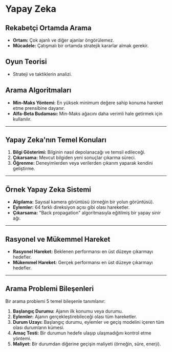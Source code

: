 # Yapay Zeka

## Rekabetçi Ortamda Arama

* **Ortam:** Çok ajanlı ve diğer ajanlar öngörülemez.
* **Mücadele:** Çatışmalı bir ortamda stratejik kararlar almak gerekir.

## Oyun Teorisi
* Strateji ve taktiklerin analizi.

## Arama Algoritmaları
* **Min-Maks Yöntemi:** En yüksek minimum değere sahip konuma hareket etme prensibine dayanır.
* **Alfa-Beta Budaması:** Min-Maks ağacını daha verimli hale getirmek için kullanılır.

---

## Yapay Zeka'nın Temel Konuları

1.  **Bilgi Gösterimi:** Bilginin nasıl depolanacağı ve temsil edileceği.
2.  **Çıkarsama:** Mevcut bilgiden yeni sonuçlar çıkarma süreci.
3.  **Öğrenme:** Deneyimlerden veya verilerden çıkarım yaparak kendini geliştirme.

---

## Örnek Yapay Zeka Sistemi

* **Algılama:** Sayısal kamera görüntüsü (örneğin bir yolun görüntüsü).
* **Eylemler:** 64 farklı direksiyon açısı gibi olası hareketler.
* **Çıkarsama:** "Back propagation" algoritmasıyla eğitilmiş bir yapay sinir ağı.

---

## Rasyonel ve Mükemmel Hareket

* **Rasyonel Hareket:** Beklenen performansı en üst düzeye çıkarmayı hedefler.
* **Mükemmel Hareket:** Gerçek performansı en üst düzeye çıkarmayı hedefler.

---

## Arama Problemi Bileşenleri

Bir arama problemi 5 temel bileşenle tanımlanır:

1.  **Başlangıç Durumu:** Ajanın ilk konumu veya durumu.
2.  **Eylemler:** Ajanın gerçekleştirebileceği olası tüm hareketler.
3.  **Durum Uzayı:** Başlangıç durumu, eylemler ve geçiş modelini içeren tüm olası durumların kümesi.
4.  **Amaç Testi:** Bir durumun hedefe ulaşıp ulaşmadığını kontrol etme yöntemi.
5.  **Maliyet:** Bir durumdan diğerine geçişin maliyeti (örneğin, süre, enerji).